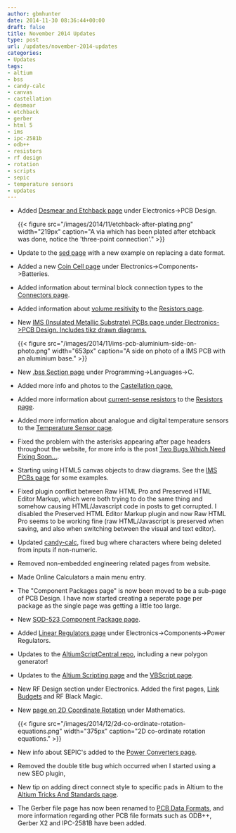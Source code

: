 ```yaml
---
author: gbmhunter
date: 2014-11-30 08:36:44+00:00
draft: false
title: November 2014 Updates
type: post
url: /updates/november-2014-updates
categories:
- Updates
tags:
- altium
- bss
- candy-calc
- canvas
- castellation
- desmear
- etchback
- gerber
- html 5
- ims
- ipc-2581b
- odb++
- resistors
- rf design
- rotation
- scripts
- sepic
- temperature sensors
- updates
---
```


* Added [Desmear and Etchback page](/electronics/pcb-design/desmear-and-etchback) under Electronics->PCB Design.  

    {{< figure src="/images/2014/11/etchback-after-plating.png" width="219px" caption="A via which has been plated after etchback was done, notice the 'three-point connection'."  >}}

* Update to the [sed page](/programming/operating-systems/linux/programs/sed) with a new example on replacing a date format.
* Added a new [Coin Cell page](/electronics/components/batteries/button-cell-coin-cell) under Electronics->Components->Batteries.
* Added information about terminal block connection types to the [Connectors page](/electronics/components/connectors).
* Added information about [volume resitivity](/electronics/components/resistors#volume-resistance-bulk-resistance) to the [Resistors page](/electronics/components/resistors).
* New [IMS (Insulated Metallic Substrate) PCBs page under Electronics->PCB Design. Includes tikz drawn diagrams.  
](/electronics/pcb-design/ims-insulated-metal-substrate-pcbs)  

    {{< figure src="/images/2014/11/ims-pcb-aluminium-side-on-photo.png" width="653px" caption="A side on photo of a IMS PCB with an aluminium base."  >}}

* New [.bss Section page](/programming/languages/c/bss-section) under Programming->Languages->C.
* Added more info and photos to the [Castellation page.](/electronics/pcb-design/castellation)
* Added more information about [current-sense resistors](/electronics/components/resistors#current-sense-resistors) to the [Resistors page](/electronics/components/resistors).
* Added more information about analogue and digital temperature sensors to the [Temperature Sensor page](/electronics/components/temperature-sensors).
* Fixed the problem with the asterisks appearing after page headers throughout the website, for more info is the post [Two Bugs Which Need Fixing Soon...](/site-admin/two-bugs-which-need-fixing-soon).
* Starting using HTML5 canvas objects to draw diagrams. See the [IMS PCBs page](/electronics/pcb-design/ims-insulated-metal-substrate-pcbs#single-sided-single-layer-ims-pcb) for some examples.
* Fixed plugin conflict between Raw HTML Pro and Preserved HTML Editor Markup, which were both trying to do the same thing and somehow causing HTML/Javascript code in posts to get corrupted. I disabled the Preserved HTML Editor Markup plugin and now Raw HTML Pro seems to be working fine (raw HTML/Javascript is preserved when saving, and also when switching between the visual and text editor).
* Updated [candy-calc](https://github.com/mbedded-ninja/candy-calc), fixed bug where characters where being deleted from inputs if non-numeric.
* Removed non-embedded engineering related pages from website.
* Made Online Calculators a main menu entry.
* The "Component Packages page" is now been moved to be a sub-page of PCB Design. I have now started creating a seperate page per package as the single page was getting a little too large.
* New [SOD-523 Component Package page](/pcb-design/component-packages/sod-523-component-package).
* Added [Linear Regulators page](/electronics/components/power-regulators/linear-regulators) under Electronics->Components->Power Regulators.
* Updates to the [AltiumScriptCentral repo](https://github.com/mbedded-ninja/AltiumScriptCentral), including a new polygon generator!
* Updates to the [Altium Scripting page](/electronics/general/altium/altium-scripting-and-using-the-api) and the [VBScript page](/programming/languages/vbscript).
* New RF Design section under Electronics. Added the first pages, [Link Budgets](/electronics/rf-design/link-budgets) and RF Black Magic.
* New [page on 2D Coordinate Rotation](/mathematics/2d-coordinate-rotation) under Mathematics.  

    {{< figure src="/images/2014/12/2d-co-ordinate-rotation-equations.png" width="375px" caption="2D co-ordinate rotation equations."  >}}

* New info about SEPIC's added to the [Power Converters page](/electronics/components/power-regulators).
* Removed the double title bug which occurred when I started using a new SEO plugin,
* New tip on adding direct connect style to specific pads in Altium to the [Altium Tricks And Standards page](/electronics/general/altium/altium-tricks-and-standards#direct-connect-for-specific-pads).
* The Gerber file page has now been renamed to [PCB Data Formats](/pcb-design/pcb-data-formats), and more information regarding other PCB file formats such as ODB++, Gerber X2 and IPC-2581B have been added.

